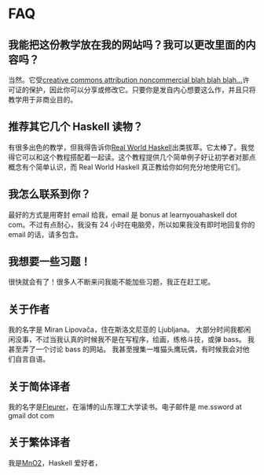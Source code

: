 # FAQ

## 我能把这份教学放在我的网站吗？我可以更改里面的内容吗？

当然。它受[creative commons attribution noncommercial blah blah blah...](http://creativecommons.org/licenses/by-nc-sa/3.0/)许可证的保护，因此你可以分享或修改它。只要你是发自内心想要这么作，并且只将教学用于非商业目的。

## 推荐其它几个 Haskell 读物？

有很多出色的教学，但我得告诉你[Real World Haskell](http://book.realworldhaskell.org/read/)出类拔萃。它太棒了。我觉得它可以和这个教程搭配着一起读。这个教程提供几个简单例子好让初学者对那点概念有个简单认识，而 Real World Haskell 真正教给你如何充分地使用它们。

## 我怎么联系到你？

最好的方式是用寄封 email 给我，email 是 bonus at learnyouahaskell dot com。不过有点耐心，我没有 24 小时在电脑旁，所以如果我没有即时地回复你的 email 的话，请多包含。

## 我想要一些习题！

很快就会有了！很多人不断来问我能不能加些习题，我正在赶工呢。

## 关于作者

我的名字是 Miran Lipovača，住在斯洛文尼亚的 Ljubljana。 大部分时间我都闲闲没事，不过当我认真的时候我不是在写程序，绘画，练格斗技，或弹 bass。 我甚至弄了一个讨论 bass 的网站。 我甚至搜集一堆猫头鹰玩偶，有时候我会对他们自言自语。

## 关于简体译者

我的名字是[Fleurer](http://fleurer-lee.com)，在淄博的山东理工大学读书。电子邮件是 me.ssword at gmail dot com

## 关于繁体译者

我是[MnO2](http://blog.mno2.org)，Haskell 爱好者，

